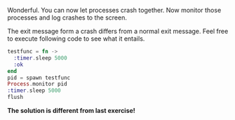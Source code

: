 Wonderful. You can now let processes crash together. Now monitor those processes and log crashes to the screen.

The exit message form a crash differs from a normal exit message. Feel free to execute following code to see what it entails.
```elixir
testfunc = fn -> 
  :timer.sleep 5000
  :ok
end
pid = spawn testfunc
Process.monitor pid
:timer.sleep 5000
flush
```

__The solution is different from last exercise!__